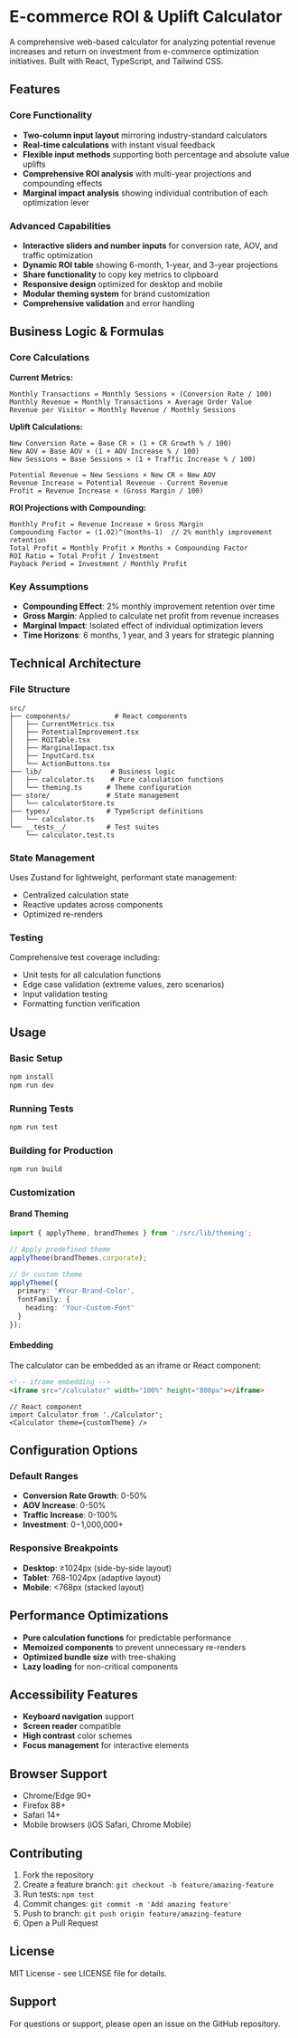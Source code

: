 # E-commerce ROI & Uplift Calculator

A comprehensive web-based calculator for analyzing potential revenue increases and return on investment from e-commerce optimization initiatives. Built with React, TypeScript, and Tailwind CSS.

## Features

### Core Functionality
- **Two-column input layout** mirroring industry-standard calculators
- **Real-time calculations** with instant visual feedback
- **Flexible input methods** supporting both percentage and absolute value uplifts
- **Comprehensive ROI analysis** with multi-year projections and compounding effects
- **Marginal impact analysis** showing individual contribution of each optimization lever

### Advanced Capabilities
- **Interactive sliders and number inputs** for conversion rate, AOV, and traffic optimization
- **Dynamic ROI table** showing 6-month, 1-year, and 3-year projections
- **Share functionality** to copy key metrics to clipboard
- **Responsive design** optimized for desktop and mobile
- **Modular theming system** for brand customization
- **Comprehensive validation** and error handling

## Business Logic & Formulas

### Core Calculations

**Current Metrics:**
```
Monthly Transactions = Monthly Sessions × (Conversion Rate / 100)
Monthly Revenue = Monthly Transactions × Average Order Value
Revenue per Visitor = Monthly Revenue / Monthly Sessions
```

**Uplift Calculations:**
```
New Conversion Rate = Base CR × (1 + CR Growth % / 100)
New AOV = Base AOV × (1 + AOV Increase % / 100)
New Sessions = Base Sessions × (1 + Traffic Increase % / 100)

Potential Revenue = New Sessions × New CR × New AOV
Revenue Increase = Potential Revenue - Current Revenue
Profit = Revenue Increase × (Gross Margin / 100)
```

**ROI Projections with Compounding:**
```
Monthly Profit = Revenue Increase × Gross Margin
Compounding Factor = (1.02)^(months-1)  // 2% monthly improvement retention
Total Profit = Monthly Profit × Months × Compounding Factor
ROI Ratio = Total Profit / Investment
Payback Period = Investment / Monthly Profit
```

### Key Assumptions
- **Compounding Effect**: 2% monthly improvement retention over time
- **Gross Margin**: Applied to calculate net profit from revenue increases
- **Marginal Impact**: Isolated effect of individual optimization levers
- **Time Horizons**: 6 months, 1 year, and 3 years for strategic planning

## Technical Architecture

### File Structure
```
src/
├── components/           # React components
│   ├── CurrentMetrics.tsx
│   ├── PotentialImprovement.tsx
│   ├── ROITable.tsx
│   ├── MarginalImpact.tsx
│   ├── InputCard.tsx
│   └── ActionButtons.tsx
├── lib/                 # Business logic
│   ├── calculator.ts    # Pure calculation functions
│   └── theming.ts      # Theme configuration
├── store/              # State management
│   └── calculatorStore.ts
├── types/              # TypeScript definitions
│   └── calculator.ts
└── __tests__/          # Test suites
    └── calculator.test.ts
```

### State Management
Uses Zustand for lightweight, performant state management:
- Centralized calculation state
- Reactive updates across components
- Optimized re-renders

### Testing
Comprehensive test coverage including:
- Unit tests for all calculation functions
- Edge case validation (extreme values, zero scenarios)
- Input validation testing
- Formatting function verification

## Usage

### Basic Setup
```bash
npm install
npm run dev
```

### Running Tests
```bash
npm run test
```

### Building for Production
```bash
npm run build
```

### Customization

#### Brand Theming
```typescript
import { applyTheme, brandThemes } from './src/lib/theming';

// Apply predefined theme
applyTheme(brandThemes.corporate);

// Or custom theme
applyTheme({
  primary: '#Your-Brand-Color',
  fontFamily: {
    heading: 'Your-Custom-Font'
  }
});
```

#### Embedding
The calculator can be embedded as an iframe or React component:

```html
<!-- iframe embedding -->
<iframe src="/calculator" width="100%" height="800px"></iframe>
```

```tsx
// React component
import Calculator from './Calculator';
<Calculator theme={customTheme} />
```

## Configuration Options

### Default Ranges
- **Conversion Rate Growth**: 0-50%
- **AOV Increase**: 0-50%
- **Traffic Increase**: 0-100%
- **Investment**: $0-$1,000,000+

### Responsive Breakpoints
- **Desktop**: ≥1024px (side-by-side layout)
- **Tablet**: 768-1024px (adaptive layout)
- **Mobile**: <768px (stacked layout)

## Performance Optimizations

- **Pure calculation functions** for predictable performance
- **Memoized components** to prevent unnecessary re-renders
- **Optimized bundle size** with tree-shaking
- **Lazy loading** for non-critical components

## Accessibility Features

- **Keyboard navigation** support
- **Screen reader** compatible
- **High contrast** color schemes
- **Focus management** for interactive elements

## Browser Support

- Chrome/Edge 90+
- Firefox 88+
- Safari 14+
- Mobile browsers (iOS Safari, Chrome Mobile)

## Contributing

1. Fork the repository
2. Create a feature branch: `git checkout -b feature/amazing-feature`
3. Run tests: `npm test`
4. Commit changes: `git commit -m 'Add amazing feature'`
5. Push to branch: `git push origin feature/amazing-feature`
6. Open a Pull Request

## License

MIT License - see LICENSE file for details.

## Support

For questions or support, please open an issue on the GitHub repository.